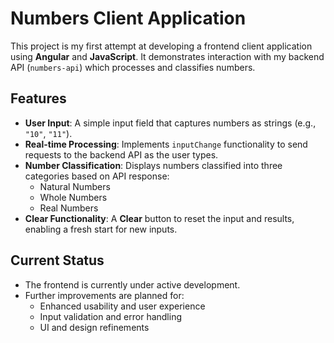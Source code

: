 # Numbers Client Application

This project is my first attempt at developing a frontend client application using **Angular** and **JavaScript**. It demonstrates interaction with my backend API (`numbers-api`) which processes and classifies numbers.

## Features

- **User Input**: A simple input field that captures numbers as strings (e.g., `"10"`, `"11"`).
- **Real-time Processing**: Implements `inputChange` functionality to send requests to the backend API as the user types.
- **Number Classification**: Displays numbers classified into three categories based on API response:
  - Natural Numbers
  - Whole Numbers
  - Real Numbers
- **Clear Functionality**: A **Clear** button to reset the input and results, enabling a fresh start for new inputs.

## Current Status

- The frontend is currently under active development.
- Further improvements are planned for:
  - Enhanced usability and user experience
  - Input validation and error handling
  - UI and design refinements
